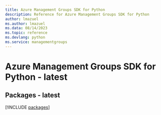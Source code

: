 ```yaml
---
title: Azure Management Groups SDK for Python
description: Reference for Azure Management Groups SDK for Python
author: lmazuel
ms.author: lmazuel
ms.data: 08/14/2023
ms.topic: reference
ms.devlang: python
ms.service: managementgroups
---
```

# Azure Management Groups SDK for Python - latest
## Packages - latest
[!INCLUDE [packages](management-groups-index.md)]